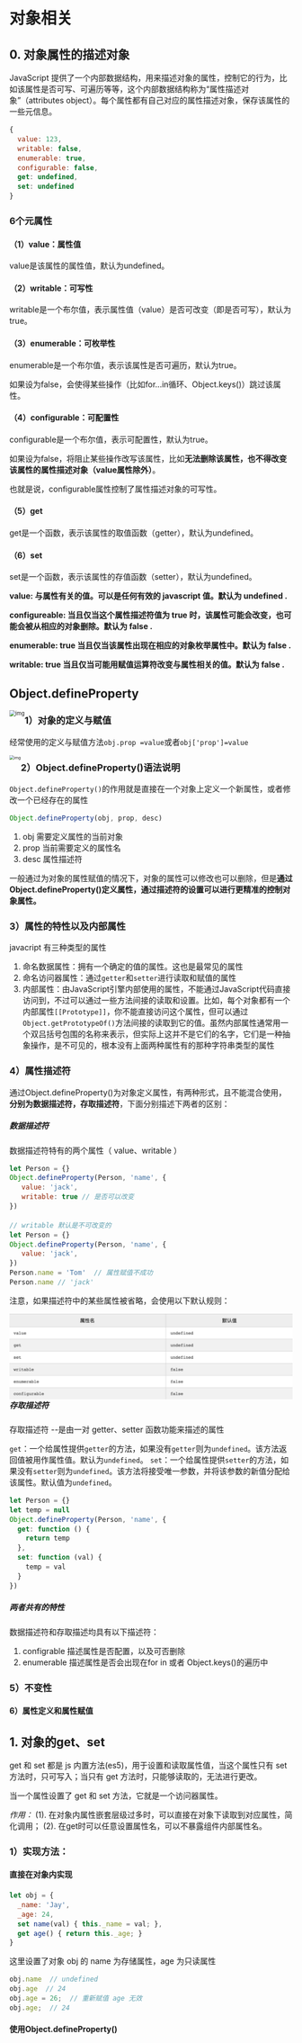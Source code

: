 # 对象相关

## 0. 对象属性的描述对象

JavaScript 提供了一个内部数据结构，用来描述对象的属性，控制它的行为，比如该属性是否可写、可遍历等等，这个内部数据结构称为“属性描述对象”（attributes object）。每个属性都有自己对应的属性描述对象，保存该属性的一些元信息。

```js
{
  value: 123,	
  writable: false,
  enumerable: true,
  configurable: false,
  get: undefined,
  set: undefined
}
```

### 6个元属性

#### （1）value：属性值

value是该属性的属性值，默认为undefined。

#### （2）writable：可写性

writable是一个布尔值，表示属性值（value）是否可改变（即是否可写），默认为true。

#### （3）enumerable：可枚举性

enumerable是一个布尔值，表示该属性是否可遍历，默认为true。

如果设为false，会使得某些操作（比如for...in循环、Object.keys()）跳过该属性。

#### （4）configurable：可配置性

configurable是一个布尔值，表示可配置性，默认为true。

如果设为false，将阻止某些操作改写该属性，比如**无法删除该属性，也不得改变该属性的属性描述对象（value属性除外）**。

也就是说，configurable属性控制了属性描述对象的可写性。

#### （5）get

get是一个函数，表示该属性的取值函数（getter），默认为undefined。

#### （6）set

set是一个函数，表示该属性的存值函数（setter），默认为undefined。





**value: 与属性有关的值。可以是任何有效的 javascript 值。默认为 undefined .**

**configureable: 当且仅当这个属性描述符值为 true 时，该属性可能会改变，也可能会被从相应的对象删除。默认为 false .**

**enumerable:  true 当且仅当该属性出现在相应的对象枚举属性中。默认为 false .**

**writable:  true 当且仅当可能用赋值运算符改变与属性相关的值。默认为 false .**















##  Object.defineProperty

<img src="https://upload-images.jianshu.io/upload_images/5016475-c1ff7e988c760ebc.png?imageMogr2/auto-orient/strip|imageView2/2/w/1200" alt="img" style="zoom: 67%;" align="left"/>



### 1）对象的定义与赋值

经常使用的定义与赋值方法`obj.prop =value`或者`obj['prop']=value`

<img src="https://upload-images.jianshu.io/upload_images/5016475-4d7533fee7979ef4.png?imageMogr2/auto-orient/strip|imageView2/2/w/1004" alt="img" style="zoom:50%;" align="left"/>

### 2）Object.defineProperty()语法说明

`Object.defineProperty()`的作用就是直接在一个对象上定义一个新属性，或者修改一个已经存在的属性

```js
Object.defineProperty(obj, prop, desc)
```

1. obj 需要定义属性的当前对象
2. prop 当前需要定义的属性名
3. desc 属性描述符

一般通过为对象的属性赋值的情况下，对象的属性可以修改也可以删除，但是**通过Object.defineProperty()定义属性，通过描述符的设置可以进行更精准的控制对象属性。**

### 3）属性的特性以及内部属性

javacript 有三种类型的属性

1. 命名数据属性：拥有一个确定的值的属性。这也是最常见的属性
2. 命名访问器属性：通过`getter`和`setter`进行读取和赋值的属性
3. 内部属性：由JavaScript引擎内部使用的属性，不能通过JavaScript代码直接访问到，不过可以通过一些方法间接的读取和设置。比如，每个对象都有一个内部属性`[[Prototype]]`，你不能直接访问这个属性，但可以通过`Object.getPrototypeOf()`方法间接的读取到它的值。虽然内部属性通常用一个双吕括号包围的名称来表示，但实际上这并不是它们的名字，它们是一种抽象操作，是不可见的，根本没有上面两种属性有的那种字符串类型的属性

### 4）属性描述符

通过Object.defineProperty()为对象定义属性，有两种形式，且不能混合使用，**分别为数据描述符，存取描述符**，下面分别描述下两者的区别：

##### 数据描述符

数据描述符特有的两个属性（ value、writable ）

```js
let Person = {}
Object.defineProperty(Person, 'name', {
   value: 'jack',
   writable: true // 是否可以改变
})

// writable 默认是不可改变的
let Person = {}
Object.defineProperty(Person, 'name', {
   value: 'jack',
})
Person.name = 'Tom'  // 属性赋值不成功
Person.name // 'jack'
```

注意，如果描述符中的某些属性被省略，会使用以下默认规则：

<img src="9对象相关.assets/1200.png" alt="img" style="zoom: 80%;" align="left"/>



##### 存取描述符

存取描述符 --是由一对 getter、setter 函数功能来描述的属性

`get`：一个给属性提供`getter`的方法，如果没有`getter`则为`undefined`。该方法返回值被用作属性值。默认为`undefined`。
 `set`：一个给属性提供`setter`的方法，如果没有`setter`则为`undefined`。该方法将接受唯一参数，并将该参数的新值分配给该属性。默认值为`undefined`。

```js
let Person = {}
let temp = null
Object.defineProperty(Person, 'name', {
  get: function () {
    return temp
  },
  set: function (val) {
    temp = val
  }
})

```



##### 两者共有的特性

数据描述符和存取描述均具有以下描述符：

1. configrable   描述属性是否配置，以及可否删除
2. enumerable  描述属性是否会出现在for in 或者 Object.keys()的遍历中







### 5）不变性

#### 6）属性定义和属性赋值



## 1. 对象的get、set

 get 和 set 都是 js 内置方法(es5)，用于设置和读取属性值，当这个属性只有 set 方法时，只可写入；当只有 get 方法时，只能够读取的，无法进行更改。

当一个属性设置了 get 和 set 方法，它就是一个访问器属性。

*作用：*
 (1). 在对象内属性嵌套层级过多时，可以直接在对象下读取到对应属性，简化调用；
 (2). 在get时可以任意设置属性名，可以不暴露组件内部属性名。

### 1）实现方法：

#### 直接在对象内实现

```js
let obj = {
  _name: 'Jay',
  _age: 24,
  set name(val) { this._name = val; },
  get age() { return this._age; }
}
```

这里设置了对象 obj 的 name 为存储属性，age 为只读属性

```js
obj.name  // undefined
obj.age  // 24
obj.age = 26;  // 重新赋值 age 无效
obj.age;  // 24
```

#### 使用Object.defineProperty()







































